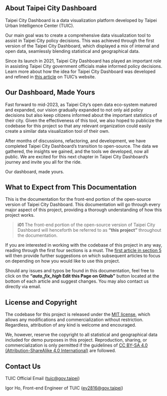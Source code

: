 ## About Taipei City Dashboard
Taipei City Dashboard is a data visualization platform developed by Taipei Urban Intelligence Center (TUIC). 

Our main goal was to create a comprehensive data visualization tool to assist in Taipei City policy decisions. This was achieved through the first version of the Taipei City Dashboard, which displayed a mix of internal and open data, seamlessly blending statistical and geographical data.

Since its launch in 2021, Taipei City Dashboard has played an important role in assisting Taipei City government officials make informed policy decisions. Learn more about how the idea for Taipei City Dashboard was developed and refined in [this article](https://tuic.gov.taipei/en/works/dashboard) on TUIC’s website.

## Our Dashboard, Made Yours
Fast forward to mid-2023, as Taipei City’s open data eco-system matured and expanded, our vision gradually expanded to not only aid policy decisions but also keep citizens informed about the important statistics of their city. Given the effectiveness of this tool, we also hoped to publicize the codebase for this project so that any relevant organization could easily create a similar data visualization tool of their own.

After months of discussions, refactoring, and development, we have completed Taipei City Dashboard’s transition to open-source. The data we gathered, the insights we gained, and the tools we developed, now all public. We are excited for this next chapter in Taipei City Dashboard’s journey and invite you all for the ride.

Our dashboard, made yours.

## What to Expect from This Documentation
This is the documentation for the front-end portion of the open-source version of Taipei City Dashboard. This documentation will go through every major aspect of this project, providing a thorough understanding of how this project works. 

>**i01**
>The front-end portion of the open-source version of Taipei City Dashboard will henceforth be referred to as **“this project”** throughout the documentation.

If you are interested in working with the codebase of this project in any way, reading through the first four sections is a must. The [first article in section 5](/front-end/customization-overview) will then provide further suggestions on which subsequent articles to focus on depending on how you would like to use this project.

Should any issues and typos be found in this documentation, feel free to click on the **“***auto_fix_high*** Edit this Page on Github”** button located at the bottom of each article and suggest changes. You may also contact us directly via email.

## License and Copyright
The codebase for this project is released under the [MIT license](https://github.com/igorho2000/TUIC-Dashboard-Documentation/blob/main/LICENSE), which allows any modifications and commercialization without restriction. Regardless, attribution of any kind is welcome and encouraged.

We, however, reserve the copyright to all statistical and geographical data included for demo purposes in this project. Reproduction, sharing, or commercialization is only permitted if the guidelines of [CC BY-SA 4.0 (Attribution-ShareAlike 4.0 International)](https://creativecommons.org/licenses/by-sa/4.0/) are followed.

## Contact Us
TUIC Official Email (tuic@gov.taipei)

Igor Ho, Front-end Engineer of TUIC (ey2816@gov.taipei)
